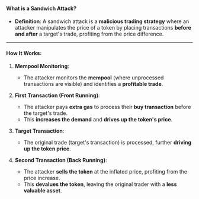 #### **What is a Sandwich Attack?**

-   **Definition**: A sandwich attack is a **malicious trading strategy** where an attacker manipulates the price of a token by placing transactions **before and after** a target's trade, profiting from the price difference.

* * * *

#### **How It Works**:

1.  **Mempool Monitoring**:

    -   The attacker monitors the **mempool** (where unprocessed transactions are visible) and identifies a **profitable trade**.
2.  **First Transaction (Front Running)**:

    -   The attacker pays **extra gas** to process their **buy transaction** before the target's trade.
    -   This **increases the demand** and **drives up the token's price**.
3.  **Target Transaction**:

    -   The original trade (target's transaction) is processed, further **driving up the token price**.
4.  **Second Transaction (Back Running)**:

    -   The attacker **sells the token** at the inflated price, profiting from the price increase.
    -   This **devalues the token**, leaving the original trader with a **less valuable asset**.